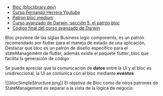 - [Bloc (bloclibrary.dev)](https://bloclibrary.dev/getting-started/)
- [Curso Fernando Herrera Youtube](https://www.youtube.com/playlist?list=PLCKuOXG0bPi3P1T460Dgh9G_1JVMIeUaX)
- [Patron bloc medium](https://medium.com/flutter-community/using-the-bloc-pattern-for-clean-flutter-apps-theory-and-a-practical-example-b5dcad728a2b)
- [Curso avanzado de Darwin, sección 5, el patrón bloc](https://www.udemy.com/course/flutter-avanzado/learn/lecture/36598490#overview)
- [Código final del curso avanzado de Darwin](https://github.com/darwin-morocho/flutter-avanzado/tree/final/bloc_pattern)


Bloc proviene de las siglas Business logic components, es un patrón recomendado por flutter para el manejo de estado de una aplicación, Destacar que bloc es un patrón de diseño específico para el stateManagement de flutter, además existe el paquete flutter_bloc que facilita la generación de código

Se puede apreciar que la comunicación de **datos** entre la UI y el bloc es unidireccional, la UI se comunica con el bloc mediante **eventos** 

![[blocSimpleStructure.png]]
El objetivo de Bloc como de otros patrones de StateManagement es separar a la vista de la lógica de negocio 

